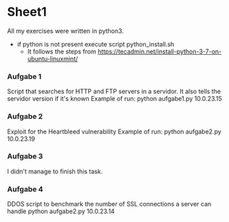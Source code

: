 # Sheet1
All my exercises were written in python3.
- if python is not present execute script python_install.sh
  - It follows the steps from https://tecadmin.net/install-python-3-7-on-ubuntu-linuxmint/

### Aufgabe 1
  Script that searches for HTTP and FTP servers in a servidor. It also tells the servidor version if it's known
  Example of run:
  python aufgabe1.py 10.0.23.15
### Aufgabe 2
  Exploit for the Heartbleed vulnerability
  Example of run:
  python aufgabe2.py 10.0.23.19

### Aufgabe 3
  I didn't manage to finish this task.

### Aufgabe 4
  DDOS script to benchmark the number of SSL connections a server can handle
  python aufgabe2.py 10.0.23.14
